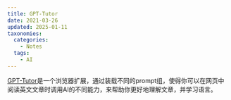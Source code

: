 ```yaml
---
title: GPT-Tutor
date: 2021-03-26
updated: 2025-01-11
taxonomies:
  categories:
    - Notes
  tags:
    - AI
---
```


[GPT-Tutor](https://tutorchatgpt.com/)是一个浏览器扩展，通过装载不同的prompt组，使得你可以在网页中阅读英文文章时调用AI的不同能力，来帮助你更好地理解文章，并学习语言。



<!-- more -->

